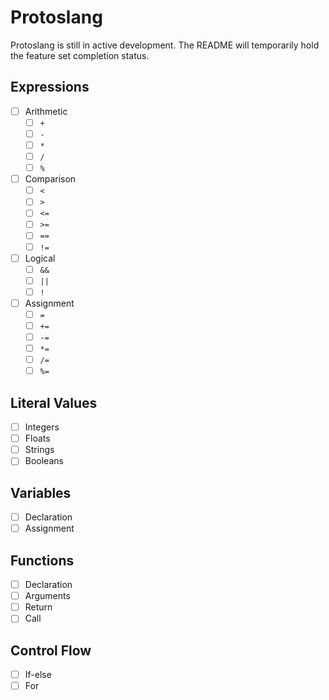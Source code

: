 # Protoslang

Protoslang is still in active development. The README will temporarily hold the feature set completion status.

## Expressions

- [ ] Arithmetic
  - [ ] `+`
  - [ ] `-`
  - [ ] `*`
  - [ ] `/`
  - [ ] `%`
- [ ] Comparison
  - [ ] `<`
  - [ ] `>`
  - [ ] `<=`
  - [ ] `>=`
  - [ ] `==`
  - [ ] `!=`
- [ ] Logical
  - [ ] `&&`
  - [ ] `||`
  - [ ] `!`
- [ ] Assignment
  - [ ] `=`
  - [ ] `+=`
  - [ ] `-=`
  - [ ] `*=`
  - [ ] `/=`
  - [ ] `%=`

## Literal Values

- [ ] Integers
- [ ] Floats
- [ ] Strings
- [ ] Booleans

## Variables

- [ ] Declaration
- [ ] Assignment

## Functions

- [ ] Declaration
- [ ] Arguments
- [ ] Return
- [ ] Call

## Control Flow

- [ ] If-else
- [ ] For
